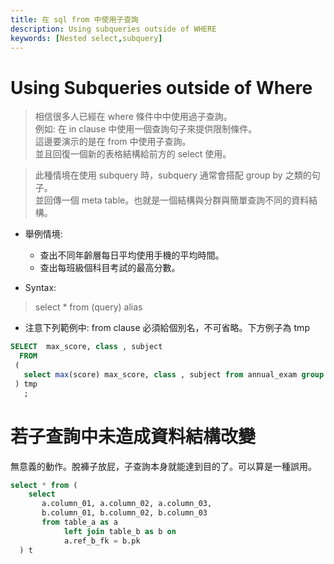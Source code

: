 ```yaml
---
title: 在 sql from 中使用子查詢
description: Using subqueries outside of WHERE
keywords: [Nested select,subquery]
---
```


# Using Subqueries outside of Where

> 相信很多人已經在 where 條件中中使用過子查詢。  
> 例如: 在 in clause 中使用一個查詢句子來提供限制條件。  
> 這邊要演示的是在 from 中使用子查詢。  
> 並且回復一個新的表格結構給前方的 select 使用。  

> 此種情境在使用 subquery 時，subquery 通常會搭配 group by 之類的句子。  
> 並回傳一個 meta table。也就是一個結構與分群與簡單查詢不同的資料結構。  

* 舉例情境:
    * 查出不同年齡層每日平均使用手機的平均時間。
    * 查出每班級個科目考試的最高分數。

* Syntax:  

> select * from (query) alias

* 注意下列範例中: from clause 必須給個別名，不可省略。下方例子為 tmp

```sql
SELECT  max_score, class , subject
  FROM 
 (
   select max(score) max_score, class , subject from annual_exam group by class , subject
 ) tmp
   ;
 ```


# 若子查詢中未造成資料結構改變
 無意義的動作。脫褲子放屁，子查詢本身就能達到目的了。可以算是一種誤用。

```sql
select * from (
    select 
       a.column_01, a.column_02, a.column_03,
       b.column_01, b.column_02, b.column_03 
       from table_a as a 
            left join table_b as b on 
            a.ref_b_fk = b.pk 
  ) t
```